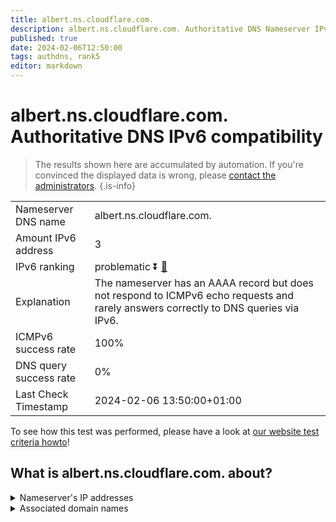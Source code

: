 ```yaml
---
title: albert.ns.cloudflare.com.
description: albert.ns.cloudflare.com. Authoritative DNS Nameserver IPv6 compatibility
published: true
date: 2024-02-06T12:50:00
tags: authdns, rank5
editor: markdown
---
```


# albert.ns.cloudflare.com. Authoritative DNS IPv6 compatibility

> The results shown here are accumulated by automation. If you're convinced the displayed data is wrong, please [contact the administrators](/howto/chat). 
{.is-info}




|   |   |
| - | - |
| Nameserver DNS name | albert.ns.cloudflare.com.
| Amount IPv6 address | 3
| IPv6 ranking | problematic :arrow_double_down: [🔗](/howto/ranking) |
| Explanation | The nameserver has an AAAA record but does not respond to ICMPv6 echo requests and rarely answers correctly to DNS queries via IPv6. |
| ICMPv6 success rate | 100%|
| DNS query success rate | 0% |
| Last Check Timestamp | 2024-02-06 13:50:00+01:00 |

To see how this test was performed, please have a look at [our website test criteria howto](/howto/testcriteria/authdns)!


## What is albert.ns.cloudflare.com. about?




<details>
<summary>Nameserver's IP addresses</summary>

2a06:98c1:50::ac40:213a

2606:4700:58::adf5:3b3a

2803:f800:50::6ca2:c13a

</details>



<details>
<summary>Associated domain names</summary>

www.yugabyte.com

</details>
